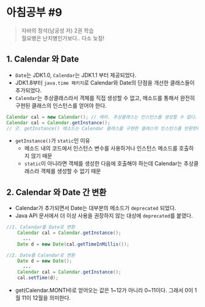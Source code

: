 # 아침공부 #9
>자바의 정석(남궁성 저) 2권 학습  
>월요병은 난치병인가보다.. 다소 늦잠!

## 1. Calendar 와 Date
- `Date`는 JDK1.0, `Calendar`는 JDK1.1 부터 제공되었다.
- JDK1.8부터 `java.time 패키지`로 Calendar와 Date의 단점을 개선한 클래스들이 추가되었다.
- `Calendar`는 추상클래스라서 객체를 직접 생성할 수 없고, 메소드를 통해서 완전히 구현된 클래스의 인스턴스를 얻어야 한다.
```java
Calendar cal = new Calendar(); // 에러. 추상클래스는 인스턴스를 생성할 수 없다.
Calendar cal = Calendar.getInstance();
// 굿. getInstance() 메소드는 Calendar 클래스를 구현한 클래스의 인스턴스를 반환한다.
```
- `getInstance()`가 `static`인 이유
  - 메소드 내의 코드에서 인스턴스 변수를 사용하거나 인스턴스 메소드를 호출하지 않기 때문
  - `static`이 아니라면 객체를 생성한 다음에 호출해야 하는데 Calendar는 추상클래스라 객체를 생성할 수 없기 때문

## 2. Calendar 와 Date 간 변환
- Calendar가 추가되면서 Date는 대부분의 메소드가 `deprecated` 되었다.
- Java API 문서에서 더 이상 사용을 권장하지 않는 대상에 `deprecated`를 붙였다.
```java
//1. Calendar를 Date로 변환
    Calendar cal = Calendar.getInstance();
      ...
    Date d = new Date(cal.getTimeInMillis());

//2. Date를 Calendar로 변환
    Date d = new Date();
      ...
    Calendar cal = Calendar.getInstance();
    cal.setTime(d);
```
- get(Calendar.MONTH)로 얻어오는 값은 1~12가 아니라 0~11이다. 그래서 0이 1월 11이 12월을 의미한다.
